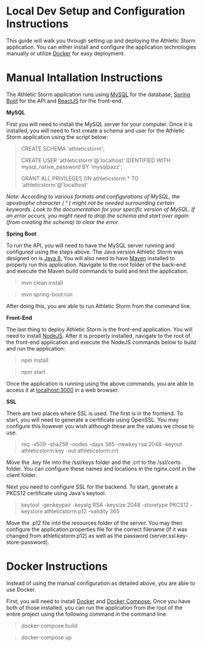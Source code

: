 # **Local Dev Setup and Configuration Instructions**

This guide will walk you through setting up and deploying the Athletic Storm application. You can either install and configure the application technologies manually or utilize [Docker](https://www.docker.com/) for easy deployment.

# **Manual Intallation Instructions**

The Athletic Storm application runs using [MySQL](https://www.mysql.com/) for the database, [Spring Boot](https://spring.io/projects/spring-boot) for the API and [ReactJS](https://reactjs.org/) for the front-end.

**MySQL**

First you will need to install the MySQL server for your computer. Once it is installed, you will need to first create a schema and user for the Athletic Storm application using the script below:

> CREATE SCHEMA &#39;athleticstorm&#39;;
>
> CREATE USER &#39;athleticstorm&#39;@&#39;localhost&#39; IDENTIFIED WITH mysql_native_password BY &#39;mysqlpazz&#39;;
>
> GRANT ALL PRIVILEGES ON athleticstorm.\* TO &#39;athleticstorm&#39;@&#39;localhost&#39;

_Note: According to various formats and configurations of MySQL, the apostrophe character ( __&#39;__ ) might not be needed surrounding certain keywords. Look to the documentation for your specific version of MySQL. If an error occurs, you might need to drop the schema and start over again (from creating the schema) to clear the error._

**Spring Boot**

To run the API, you will need to have the MySQL server running and configured using the steps above. The Java version Athletic Storm was designed on is [Java 8.](https://openjdk.java.net/install/) You will also need to have [Maven](https://maven.apache.org/index.html) installed to properly run this application. Navigate to the root folder of the back-end and execute the Maven build commands to build and test the application.

>mvn clean install

>mvn spring-boot:run

After doing this, you are able to run Athletic Storm from the command line.

**Front-End**

The last thing to deploy Athletic Storm is the front-end application. You will need to install [NodeJS](https://nodejs.org/en/). After it is properly installed, navigate to the root of the front-end application and execute the NodeJS commands below to build and run the application:

>npm install

>npm start

Once the application is running using the above commands, you are able to access it at [localhost:3000](https://localhost:3000/) in a web browser.

**SSL**

There are two places where SSL is used. The first is in the frontend. To start, you will need to generate a certificate using OpenSSL. You may configure this however you wish although these are the values we chose to use.

> req -x509 -sha256 -nodes -days 365 -newkey rsa:2048 -keyout athleticstorm.key -out athleticstorm.crt

Move the .key file into the /ssl/keys folder and the .crt to the /ssl/certs folder. You can configure these names and locations in the nginx.conf in the client folder.

Next you need to configure SSL for the backend. To start, generate a PKCS12 certificate using Java's keytool.

> keytool -genkeypair -keyalg RSA -keysize 2048 -storetype PKCS12 -keystore athleticstorm.p12 -validity 365

Move the .p12 file into the resources folder of the server. You may then configure the application.properties file for the correct filename (if it was changed from athleticstorm.p12) as well as the password (server.ssl.key-store-password).


# **Docker Instructions**

Instead of using the manual configuration as detailed above, you are able to use Docker.

First, you will need to install [Docker](https://www.docker.com/) and [Docker Compose.](https://docs.docker.com/compose/) Once you have both of those installed, you can run the application from the root of the entire project using the following command in the command line:

>docker-compose build

>docker-compose up